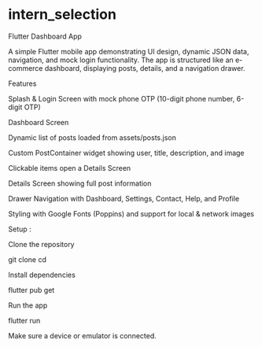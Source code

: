 # intern_selection

Flutter Dashboard App

A simple Flutter mobile app demonstrating UI design, dynamic JSON data, navigation, and mock login functionality. The app is structured like an e-commerce dashboard, displaying posts, details, and a navigation drawer.

Features

Splash & Login Screen with mock phone OTP (10-digit phone number, 6-digit OTP)

Dashboard Screen

Dynamic list of posts loaded from assets/posts.json

Custom PostContainer widget showing user, title, description, and image

Clickable items open a Details Screen

Details Screen showing full post information

Drawer Navigation with Dashboard, Settings, Contact, Help, and Profile

Styling with Google Fonts (Poppins) and support for local & network images

Setup :

Clone the repository

git clone <your-github-repo-link>
cd <repo-folder>


Install dependencies

flutter pub get


Run the app

flutter run


Make sure a device or emulator is connected.
